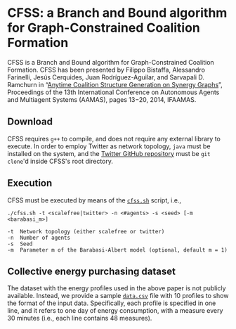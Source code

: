 CFSS: a Branch and Bound algorithm for Graph-Constrained Coalition Formation
===================
CFSS is a Branch and Bound algorithm for Graph-Constrained Coalition Formation. CFSS has been presented by Filippo Bistaffa, Alessandro Farinelli, Jesús Cerquides, Juan Rodríguez-Aguilar, and Sarvapali D. Ramchurn in “[Anytime Coalition Structure Generation on Synergy Graphs](http://www.aamas-conference.org/Proceedings/aamas2014/aamas/p13.pdf)”, Proceedings of the 13th International Conference on Autonomous Agents and Multiagent Systems (AAMAS), pages 13−20, 2014, IFAAMAS.

Download
----------
CFSS requires `g++` to compile, and does not require any external library to execute. In order to employ Twitter as network topology, `java` must be installed on the system, and the [Twitter GitHub repository](https://github.com/filippobistaffa/twitter) must be `git clone`'d inside CFSS's root directory.

Execution
----------
CFSS must be executed by means of the [`cfss.sh`](https://github.com/filippobistaffa/CFSS/blob/master/cfss.sh) script, i.e.,
```
./cfss.sh -t <scalefree|twitter> -n <#agents> -s <seed> [-m <barabasi_m>]

-t	Network topology (either scalefree or twitter)
-n	Number of agents
-s	Seed
-m	Parameter m of the Barabasi-Albert model (optional, default m = 1)
```

Collective energy purchasing dataset
----------
The dataset with the energy profiles used in the above paper is not publicly available. Instead, we provide a sample [`data.csv`](https://github.com/filippobistaffa/CFSS/blob/master/data.csv) file with 10 profiles to show the format of the input data. Specifically, each profile is specified in one line, and it refers to one day of energy consumption, with a measure every 30 minutes (i.e., each line contains 48 measures).
